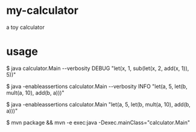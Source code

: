 # my-calculator
a toy calculator

# usage

$ java calculator.Main --verbosity DEBUG "let(x, 1, sub(let(x, 2, add(x, 1)), 5))"

$ java -enableassertions calculator.Main --verbosity INFO "let(a, 5, let(b, mult(a, 10), add(b, a)))"

$ java -enableassertions calculator.Main "let(a, 5, let(b, mult(a, 10), add(b, a)))"

$ mvn package && mvn -e exec:java -Dexec.mainClass="calculator.Main"
